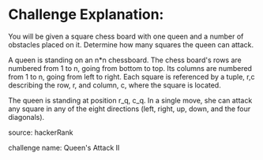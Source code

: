 # Challenge Explanation:
You will be given a square chess board with one queen and a number of obstacles placed on it. Determine how many squares the queen can attack.

A queen is standing on an n*n chessboard. The chess board's rows are numbered from 1 to n, going from bottom to top. Its columns are numbered from 1 to n, going from left to right. Each square is referenced by a tuple, r,c describing the row, r, and column, c, where the square is located.

The queen is standing at position r_q, c_q. In a single move, she can attack any square in any of the eight directions (left, right, up, down, and the four diagonals).

source: hackerRank

challenge name: Queen's Attack II